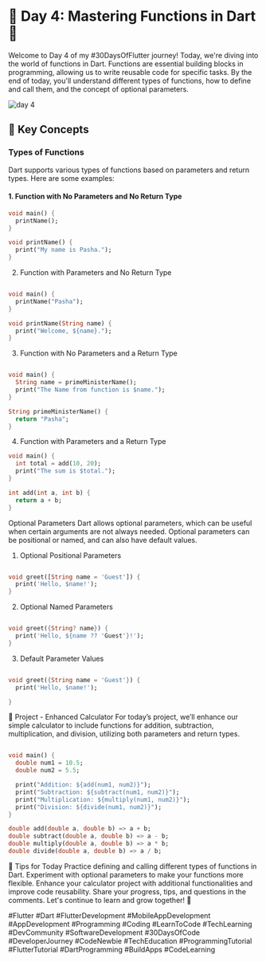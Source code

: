 # 🚀 Day 4: Mastering Functions in Dart 🚀

Welcome to Day 4 of my #30DaysOfFlutter journey! Today, we're diving into the world of functions in Dart. Functions are essential building blocks in programming, allowing us to write reusable code for specific tasks. By the end of today, you'll understand different types of functions, how to define and call them, and the concept of optional parameters.


![day 4](https://github.com/TashkeelPasha/30-Days-of-mastering-flutter-/assets/152206485/2860dcf1-ba6a-4a2e-b50a-e8dbf38cc89f)




## 📝 Key Concepts

### Types of Functions
Dart supports various types of functions based on parameters and return types. Here are some examples:

#### 1. Function with No Parameters and No Return Type
```dart
void main() {
  printName();
}

void printName() {
  print("My name is Pasha.");
}
```
2. Function with Parameters and No Return Type
```dart

void main() {
  printName("Pasha");
}

void printName(String name) {
  print("Welcome, ${name}.");
}
```

3. Function with No Parameters and a Return Type
```dart

void main() {
  String name = primeMinisterName();
  print("The Name from function is $name.");
}

String primeMinisterName() {
  return "Pasha";
}

```
4. Function with Parameters and a Return Type
```dart
void main() {
  int total = add(10, 20);
  print("The sum is $total.");
}

int add(int a, int b) {
  return a + b;
}
```

Optional Parameters
Dart allows optional parameters, which can be useful when certain arguments are not always needed. Optional parameters can be positional or named, and can also have default values.

1. Optional Positional Parameters
```dart

void greet([String name = 'Guest']) {
  print('Hello, $name!');
}

```
2. Optional Named Parameters
```dart

void greet({String? name}) {
  print('Hello, ${name ?? 'Guest'}!');
}
```
3. Default Parameter Values
```dart

void greet({String name = 'Guest'}) {
  print('Hello, $name!');

}
```
🎯 Project - Enhanced Calculator
For today’s project, we’ll enhance our simple calculator to include functions for addition, subtraction, multiplication, and division, utilizing both parameters and return types.

```dart

void main() {
  double num1 = 10.5;
  double num2 = 5.5;

  print("Addition: ${add(num1, num2)}");
  print("Subtraction: ${subtract(num1, num2)}");
  print("Multiplication: ${multiply(num1, num2)}");
  print("Division: ${divide(num1, num2)}");
}

double add(double a, double b) => a + b;
double subtract(double a, double b) => a - b;
double multiply(double a, double b) => a * b;
double divide(double a, double b) => a / b;
```

🌟 Tips for Today
Practice defining and calling different types of functions in Dart.
Experiment with optional parameters to make your functions more flexible.
Enhance your calculator project with additional functionalities and improve code reusability.
Share your progress, tips, and questions in the comments. Let's continue to learn and grow together! 💪


#Flutter #Dart #FlutterDevelopment #MobileAppDevelopment #AppDevelopment #Programming #Coding #LearnToCode #TechLearning #DevCommunity #SoftwareDevelopment #30DaysOfCode #DeveloperJourney #CodeNewbie #TechEducation #ProgrammingTutorial #FlutterTutorial #DartProgramming #BuildApps #CodeLearning
